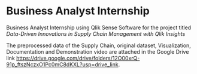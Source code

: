 # Business Analyst Internship 
Business Analyst Internship using Qlik Sense Software for the project titled *Data-Driven Innovations in Supply Chain Management with Qlik Insights*

The preprocessed data of the Supply Chain, original dataset, Visualization, Documentation and Demonstration video are attached in the Google Drive link https://drive.google.com/drive/folders/12O00xrQ-91p_ftszNczxO1Pc0mC8dKXL?usp=drive_link.
